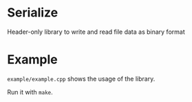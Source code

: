 # Serialize
Header-only library to write and read file data as binary format

# Example
`example/example.cpp` shows the usage of the library.

Run it with `make`.

